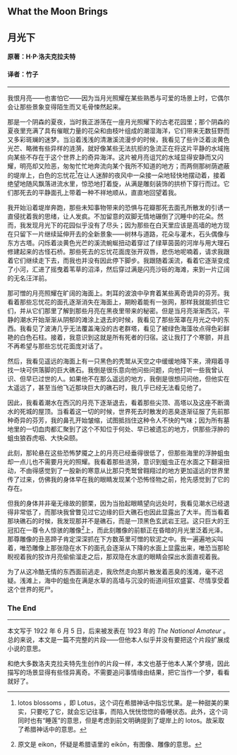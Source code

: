 ## What the Moon Brings

## 月光下

#### 原著：H·P·洛夫克拉夫特

#### 译者：竹子

---
我恨月亮——也害怕它——因为当月光照耀在某些熟悉与可爱的场景上时，它偶尔会让那些景象变得陌生而又毛骨悚然起来。

那是一个阴森的夏夜，当时我正游荡在一座月光照耀下的古老花园里；那个阴森的夏夜里充满了具有催眠力量的花朵和由枝叶组成的潮湿海洋，它们带来无数狂野而又多彩斑斓的迷梦。当沿着浅浅的清澈溪流漫步的时候，我看见了些许泛着淡黄色光芒、略微有些异样的涟漪，就好像某些无法抗拒的急流正在将这片平静的水域拖向某些不存在于这个世界上的奇异海洋。这片被月亮诅咒的水域显得安静而又闪耀，明亮却又险恶，匆匆忙忙地奔流向某个我所不知道的地方；而两侧那树荫遮蔽的堤岸上，白色的忘忧花[^1]在让人迷醉的夜风中一朵接一朵地轻快地摆动着，接着绝望地随风飘落进流水里，惊恐地打着旋，从满是雕刻装饰的拱桥下穿行而过。它们那死去的平静面孔上带着一种不祥地顺从，直直地回望着我。

[^1]: lotos blossoms ，即 Lotus，这个词在希腊神话中指忘忧果。是一种甜美的果实，只要吃了它，就会忘记往事，而陷入恍恍惚惚的昏睡状态。此外，这个词同时也有“睡莲”的意思，但是考虑到前文明确提到了堤岸上的 lotos。故采取了希腊神话中的意思。

我开始沿着堤岸奔跑，那些未知事物带来的恐惧与花瓣那死去面孔所散发的引诱一直侵扰着我的思绪，让人发疯。不加留意的双脚无情地碾倒了沉睡中的花朵。然而，我发现月光下的花园似乎没有了尽头；因为那些在白天里应该是高墙的地方现在只留下一片继续延伸开去的全新景象——树林与道路，花朵与灌木，石头偶像与东方古塔。闪烁着淡黄色光芒的溪流蜿蜒扭动着穿过了绿草茵茵的河岸与用大理石修建起来的古怪石桥。那些死去的忘忧花面庞张开双唇，悲伤地呢喃着，请求我跟着它们继续走下去，而我也并没有因此停下脚步。我跟随着溪流，看着它逐渐变成了小河，汇进了摇曳着苇草的沼泽，然后穿过满是闪亮沙砾的海滩，来到一片辽阔的无名汪洋前。

那可憎的月亮照耀在旷阔的海面上。刺耳的波浪中孕育着某些离奇诡异的芬芳。我看着那些忘忧花的面孔逐渐消失在海面上，期盼着能有一张网，那样我就能抓住它们，并从它们那里了解到那些月亮在黑夜里带来的秘密。但是当月亮渐渐西沉，平静的潮水开始渐渐从阴郁的滩涂上退去的时候，我看见了那些笼罩在月光之中的东西。我看见了波涛几乎无法覆盖淹没的古老群塔，看见了被绿色海藻妆点得色彩鲜艳的白色石柱。接着，我意识到这就是所有死者的归宿。这让我打了个寒颤，并且不再希望与那些忘忧花面庞对话了。

然后，我看见遥远的海面上有一只黑色的秃鹫从天空之中缓缓地降下来，滑翔着寻找一块可供落脚的巨大礁石。我倒是很乐意向他问些问题，向他打听一些我曾认识、但早已过世的人。如果他不在那么遥远的地方，我倒是很想问问他，但他实在太遥远了，甚至当他飞近那块巨大的礁石时，我几乎已经无法看见他了。

因此，我看着潮水在西沉的月亮下逐渐退去，看着那些尖顶、高塔以及这座不断滴水的死城的屋顶。当看着这一切的时候，世界死去时散发的恶臭逐渐征服了先前那种奇异的芬芳，我的鼻孔开始皱缩，试图抵挡住这种令人不快的气味；因为所有墓地里的一切血肉都汇聚到了这个不知位于何处、早已被遗忘的地方，供那些浮肿的蛆虫狼吞虎咽、大快朵颐。

此刻，那轮悬在这些恐怖梦魇之上的月亮已经垂得很低了，但那些海里的浮肿蛆虫却一点儿也不需要月光的照耀。我看着那些涟漪，意识到蛆虫正在水面之下翻滚扭动，不由得感觉到了一股新的寒意从比那只秃鹫曾翱翔过的地方更加遥远的世界里传了过来，仿佛我的身体早在我的眼睛发现某个恐怖怪物之前，抢先感觉到了它的存在。

但我的身体并非毫无缘故的颤栗，因为当抬起眼睛望向远处时，我看见潮水已经退得非常低了，而那块我曾瞥见过它边缘的巨大礁石也因此显露出了大半。而当看着那块礁石的时候，我发现那并不是礁石，而是一顶黑色玄武岩王冠。这只巨大的王冠扣在一尊令人惊骇的雕像[^2]上，而此刻雕像的前额正在昏暗的月光里泛着光泽。那尊雕像的丑恶蹄子肯定深深抓在下方数英里可憎的软泥之中。我一遍遍地尖叫着，唯恐雕像上那张隐在水下的面孔会逐渐从下降的水面上显露出来，唯恐当那轮睨视着我的狡诈月亮偷偷溜走之后，那双隐在水底的眼睛会探出水面直视着我。

[^2]: 原文是 eikon，怀疑是希腊语里的 eikōn，有图像、雕像的意思。

为了从这冷酷无情的东西面前逃走，我欣然走向那片散发着恶臭的浅滩，毫不迟疑。浅滩上，海中的蛆虫在满是水草的高墙与沉没的街道间狂欢盛宴、尽情享受着这个世界的死尸。

### The End

-----------

本文写于 1922 年 6 月 5 日，后来被发表在 1923 年的 *The National Amateur* 。总的来说，本文是一篇不完整的片段——但他本人似乎并没有要把这个片段扩展成小说的意思。

和绝大多数洛夫克拉夫特先生创作的片段一样，本文也基于他本人某个梦境，因此描写的场景显得有些怪异离奇。不需要追问事情缘由结果，把它当作一个梦，看看就好了。
